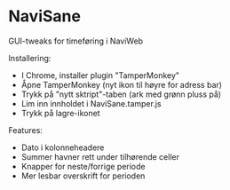 NaviSane
========

GUI-tweaks for timeføring i NaviWeb

Installering:
* I Chrome, installer plugin "TamperMonkey"
* Åpne TamperMonkey (nyt ikon til høyre for adress bar)
* Trykk på "nytt sktript"-taben (ark med grønn pluss på)
* Lim inn innholdet i NaviSane.tamper.js
* Trykk på lagre-ikonet

Features:
* Dato i kolonneheadere
* Summer havner rett under tilhørende celler
* Knapper for neste/forrige periode
* Mer lesbar overskrift for perioden
